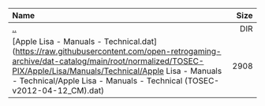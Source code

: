 |Name|Size|
|:---|---:|
|[..](../index.html)|DIR|
|[Apple Lisa - Manuals - Technical.dat](https://raw.githubusercontent.com/open-retrogaming-archive/dat-catalog/main/root/normalized/TOSEC-PIX/Apple/Lisa/Manuals/Technical/Apple Lisa - Manuals - Technical/Apple Lisa - Manuals - Technical (TOSEC-v2012-04-12_CM).dat)|2908|
